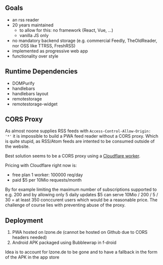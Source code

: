 
## Goals

- an rss reader
- 20 years maintained
  - to allow for this: no framework (React, Vue, ...)
  - vanilla JS only
- no mandatory backend storage (e.g. commercial Feedly, TheOldReader, nor OSS like TTRSS, FreshRSS)
- implemented as progressive web app
- functionality over style

## Runtime Dependencies

- DOMPurify
- handlebars
- handlebars layout
- remotestorage
- remotestorage-widget

## CORS Proxy

As almost noone supplies RSS feeds with `Access-Control-Allow-Origin: '*'` it is impossible to 
build a PWA feed reader without a CORS proxy. Which is quite stupid, as RSS/Atom feeds are intented
to be consumed outside of the website.

Best solution seems to be a CORS proxy using a [Cloudflare worker](https://developers.cloudflare.com/workers/examples/cors-header-proxy).

Pricing with Cloudflare right now is:
- free plan 1 worker: 100000 req/day
- paid $5 per 10Mio requests/month

By for example limiting the maximum number of subscriptions supported to e.g. 200 and by allowing only 
5 daily updates $5 can serve 10Mio / 200 / 5 / 30 = at least 350 conccurent users which would be a 
reasonable price. The challenge of course lies with preventing abuse of the proxy.

## Deployment

1. PWA hosted on lzone.de (cannot be hosted on Github due to CORS headers needed)
2. Android APK packaged using Bubblewrap in f-droid

Idea is to account for lzone.de to be gone and to have a fallback in the form of the APK in the app store
